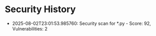 # Security History

- 2025-08-02T23:01:53.985760: Security scan for *.py - Score: 92, Vulnerabilities: 2
